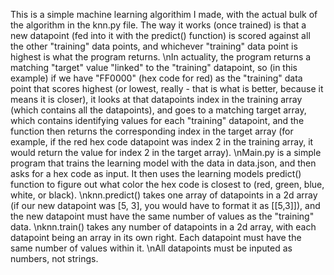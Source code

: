 This is a simple machine learning algorithim I made, with the actual bulk of the algorithm in the knn.py file.
The way it works (once trained) is that a new datapoint (fed into it with the predict() function) is scored against all the other "training" data points, and whichever "training" data point is highest is what the program returns.
\nIn actuality, the program returns a matching "target" value "linked" to the "training" datapoint, so (in this example) if we have "FF0000" (hex code for red) as the "training" data point that scores highest (or lowest, really - that is what is better, because it means it is closer), it looks at that datapoints index in the training array (which contains all the datapoints), and goes to a matching target array, which contains identifying values for each "training" datapoint, and the function then returns the corresponding index in the target array (for example, if the red hex code datapoint was index 2 in the training array, it would return the value for index 2 in the target array).
\nMain.py is a simple program that trains the learning model with the data in data.json, and then asks for a hex code as input. It then uses the learning models predict() function to figure out what color the hex code is closest to (red, green, blue, white, or black).
\nknn.predict() takes one array of datapoints in a 2d array (if our new datapoint was [5, 3], you would have to format it as [[5,3]]), and the new datapoint must have the same number of values as the "training" data.
\nknn.train() takes any number of datapoints in a 2d array, with each datapoint being an array in its own right. Each datapoint must have the same number of values within it.
\nAll datapoints must be inputed as numbers, not strings.
